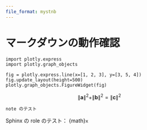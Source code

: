 ```yaml
---
file_format: mystnb
---
```


# マークダウンの動作確認

```{code-cell}
import plotly.express
import plotly.graph_objects

fig = plotly.express.line(x=[1, 2, 3], y=[3, 5, 4])
fig.update_layout(height=500)
plotly.graph_objects.FigureWidget(fig)
```

$$
\|\bm{a}\|^2 + \|\bm{b}\|^2 = \|\bm{c}\|^2
$$

```{note}
note のテスト
```

Sphinx の role のテスト： {math}`x`
